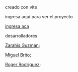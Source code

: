 
creado con vite

ingresa aqui para ver el proyecto


<a href="https://resplendent-pavlova-9a2d84.netlify.app">ingresa aca</a>




desarrolladores

 <a href="https://github.com/Zarahisg">Zarahis Guzmán</a>;

 <a href="https://github.com/miguelangel-brito">Miguel Brito</a>;

 <a href="https://github.com/roger-rd">Roger Rodriguez</a>;
